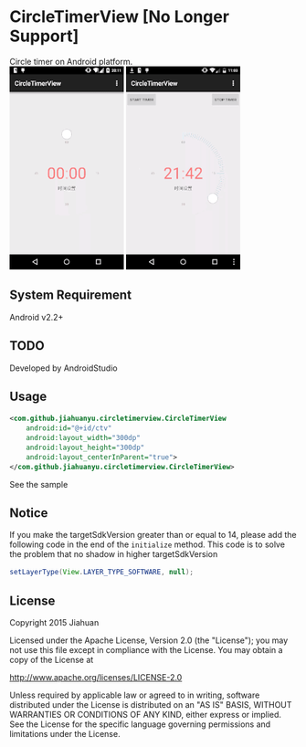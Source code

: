 # CircleTimerView  [No Longer Support]
Circle timer on Android platform. <br />
<img src="./images/sample.gif" width="200px" height="auto" />
<img src="./images/sample2.gif" width="200px" height="auto" />

## System Requirement
Android v2.2+

## TODO
Developed by AndroidStudio

## Usage
```xml
<com.github.jiahuanyu.circletimerview.CircleTimerView
    android:id="@+id/ctv"
    android:layout_width="300dp"
    android:layout_height="300dp"
    android:layout_centerInParent="true">
</com.github.jiahuanyu.circletimerview.CircleTimerView>
```
See the sample

## Notice
If you make the targetSdkVersion greater than or equal to 14, please add the following code in the end of the `initialize` method. This code is to solve the problem that no shadow in higher targetSdkVersion
```java
setLayerType(View.LAYER_TYPE_SOFTWARE, null);
```

## License
Copyright 2015 Jiahuan

Licensed under the Apache License, Version 2.0 (the "License"); you may not use this file except in compliance with the License. You may obtain a copy of the License at

http://www.apache.org/licenses/LICENSE-2.0

Unless required by applicable law or agreed to in writing, software distributed under the License is distributed on an "AS IS" BASIS, WITHOUT WARRANTIES OR CONDITIONS OF ANY KIND, either express or implied. See the License for the specific language governing permissions and limitations under the License.
